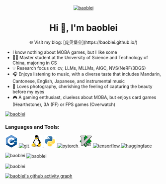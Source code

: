 <div align="center">
  <a href="https://count.getloli.com/get/@:baoblei?theme=rule4">
    <img src="https://count.getloli.com/get/@:baoblei?theme=rule4" alt="baoblei">
  </a>
</div>

<h1 align="center">Hi 👋, I'm baoblei</h1>
<p align="center">
  🌐 Visit my blog: [庞贝堡垒](https://baoblei.github.io/)
</p>


- I know nothing about MOBA games, but I like some 
- 👨‍💻 Master student at the University of Science and Technology of China, majoring in CS
- 💡 Research focus on: cv, LLMs, MLLMs, AIGC, NVS(NeRF/3DGS)
- 🎧 Enjoys listening to music, with a diverse taste that includes Mandarin, Cantonese, English, Japanese, and instrumental music
- 📸 Loves photography, cherishing the feeling of capturing the beauty before my eyes
- 🎮 A gaming enthusiast, clueless about MOBA, but enjoys card games (Hearthstone), 3A (FF) or FPS games (Overwatch)




<p align="left"> <a href="https://github.com/ryo-ma/github-profile-trophy"><img src="https://github-profile-trophy.vercel.app/?username=baoblei" alt="baoblei" /></a> </p>


<h3 align="left">Languages and Tools:</h3>
<p align="left">
  <!-- C++ -->
  <a href="https://www.w3schools.com/cpp/" target="_blank" rel="noreferrer">
    <img src="https://raw.githubusercontent.com/devicons/devicon/master/icons/cplusplus/cplusplus-original.svg" alt="cplusplus" width="40" height="40"/>
  </a>
  <!-- Git -->
  <a href="https://git-scm.com/" target="_blank" rel="noreferrer">
    <img src="https://www.vectorlogo.zone/logos/git-scm/git-scm-icon.svg" alt="git" width="40" height="40"/>
  </a>
  <!-- Linux -->
  <a href="https://www.linux.org/" target="_blank" rel="noreferrer">
    <img src="https://raw.githubusercontent.com/devicons/devicon/master/icons/linux/linux-original.svg" alt="linux" width="40" height="40"/>
  </a>
  <!-- Python -->
  <a href="https://www.python.org" target="_blank" rel="noreferrer">
    <img src="https://raw.githubusercontent.com/devicons/devicon/master/icons/python/python-original.svg" alt="python" width="40" height="40"/>
  </a>
  <!-- PyTorch -->
  <a href="https://pytorch.org/" target="_blank" rel="noreferrer">
    <img src="https://www.vectorlogo.zone/logos/pytorch/pytorch-icon.svg" alt="pytorch" width="40" height="40"/>
  </a>
  <!-- Vim -->
  <a href="https://www.vim.org/" target="_blank" rel="noreferrer">
    <img src="https://raw.githubusercontent.com/devicons/devicon/master/icons/vim/vim-original.svg" alt="vim" width="40" height="40"/>
  </a>
  <!-- TensorFlow -->
  <a href="https://www.tensorflow.org/" target="_blank" rel="noreferrer">
    <img src="https://www.vectorlogo.zone/logos/tensorflow/tensorflow-icon.svg" alt="tensorflow" width="40" height="40"/>
  </a>
  <!-- Hugging Face -->
  <a href="https://huggingface.co/" target="_blank" rel="noreferrer">
    <img src="https://raw.githubusercontent.com/huggingface/logos/main/assets/huggingface_logo.svg" alt="huggingface" width="40" height="40"/>
  </a>
</p>


<p><img align="left" src="https://github-readme-stats.vercel.app/api/top-langs?username=baoblei&show_icons=true&locale=en&layout=compact" alt="baoblei" /></p>

<p>&nbsp;<img align="center" src="https://github-readme-stats.vercel.app/api?username=baoblei&show_icons=true&locale=en" alt="baoblei" /></p>

<p><img align="center" src="https://github-readme-streak-stats.herokuapp.com/?user=baoblei&" alt="baoblei" /></p>

[![baoblei's github activity graph](https://github-readme-activity-graph.vercel.app/graph?username=baoblei&theme=dracula)](https://github.com/ashutosh00710/github-readme-activity-graph)


